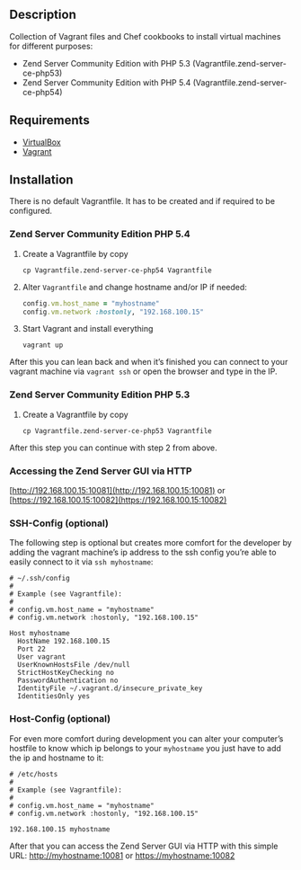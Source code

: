 ## Description

Collection of Vagrant files and Chef cookbooks to install virtual machines for different purposes:

- Zend Server Community Edition with PHP 5.3 (Vagrantfile.zend-server-ce-php53)
- Zend Server Community Edition with PHP 5.4 (Vagrantfile.zend-server-ce-php54)

## Requirements

- [VirtualBox](https://www.virtualbox.org)
- [Vagrant](http://vagrantup.com)

## Installation

There is no default Vagrantfile. It has to be created and if required to be configured.

### Zend Server Community Edition PHP 5.4

1. Create a Vagrantfile by copy  
  
	```shell
	cp Vagrantfile.zend-server-ce-php54 Vagrantfile
	```
	
1. Alter `Vagrantfile`	and change hostname and/or IP if needed:  

	```ruby
	config.vm.host_name = "myhostname"
	config.vm.network :hostonly, "192.168.100.15"
	```
	
1. Start Vagrant and install everything  

	```shell
	vagrant up
	```
	
After this you can lean back and when it’s finished you can connect to your vagrant machine via `vagrant ssh` or open the browser and type in the IP.

### Zend Server Community Edition PHP 5.3

1. Create a Vagrantfile by copy  

	```shell
	cp Vagrantfile.zend-server-ce-php53 Vagrantfile
	```
	
After this step you can continue with step 2 from above.

### Accessing the Zend Server GUI via HTTP

[http://192.168.100.15:10081](http://192.168.100.15:10081) or [https://192.168.100.15:10082](https://192.168.100.15:10082)

### SSH-Config (optional)

The following step is optional but creates more comfort for the developer by adding the vagrant machine’s ip address to the ssh config you’re able to easily connect to it via `ssh myhostname`:

	# ~/.ssh/config
	# 
	# Example (see Vagrantfile):
	#
	# config.vm.host_name = "myhostname"
	# config.vm.network :hostonly, "192.168.100.15"
	
	Host myhostname
	  HostName 192.168.100.15
	  Port 22
	  User vagrant
	  UserKnownHostsFile /dev/null
	  StrictHostKeyChecking no
	  PasswordAuthentication no
	  IdentityFile ~/.vagrant.d/insecure_private_key
	  IdentitiesOnly yes

### Host-Config (optional)

For even more comfort during development you can alter your computer’s hostfile to know which ip belongs to your `myhostname` you just have to add the ip and hostname to it:

	# /etc/hosts
	# 
	# Example (see Vagrantfile):
	#
	# config.vm.host_name = "myhostname"
	# config.vm.network :hostonly, "192.168.100.15"
	
	192.168.100.15 myhostname
	
After that you can access the Zend Server GUI via HTTP with this simple URL:
[http://myhostname:10081](http://myhostname:10081) or [https://myhostname:10082](https://myhostname:10082)